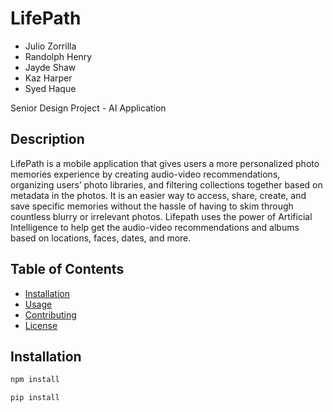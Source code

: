 
# LifePath
- Julio Zorrilla
- Randolph Henry
- Jayde Shaw
- Kaz Harper
- Syed Haque

Senior Design Project - AI Application


## Description
LifePath is a mobile application that gives users a more personalized photo memories experience by creating audio-video recommendations, organizing users’ photo libraries, and filtering collections together based on metadata in the photos. It is an easier way to access, share, create, and save specific memories without the hassle of having to skim through countless blurry or irrelevant photos. Lifepath uses the power of Artificial Intelligence to help get the audio-video recommendations and albums based on locations, faces, dates, and more.

## Table of Contents

- [Installation](#installation)
- [Usage](#usage)
- [Contributing](#contributing)
- [License](#license)

## Installation


```bash
npm install 
```

```bash
pip install
```




